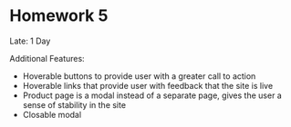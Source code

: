 # Homework 5

Late: 1 Day

Additional Features:
- Hoverable buttons to provide user with a greater call to action
- Hoverable links that provide user with feedback that the site is live
- Product page is a modal instead of a separate page, gives the user a sense of stability in the site
- Closable modal
